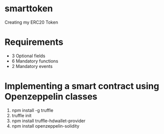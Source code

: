 # smarttoken
Creating my ERC20 Token 

# Requirements

- 3 Optional fields
- 6 Mandatory functions
- 2 Mandatory events



# Implementing a smart contract using Openzeppelin classes
1. npm install -g truffle
2. truffle init
3. npm install truffle-hdwallet-provider 
4. npm install openzeppelin-solidity